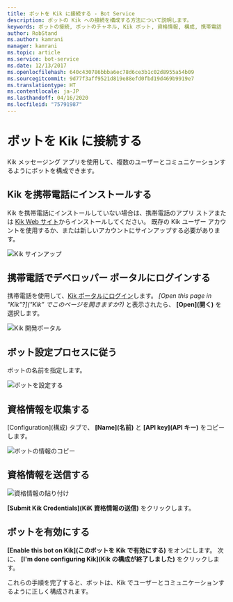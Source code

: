 ```yaml
---
title: ボットを Kik に接続する - Bot Service
description: ボットの Kik への接続を構成する方法について説明します。
keywords: ボットの接続, ボットのチャネル, Kik ボット, 資格情報, 構成, 携帯電話
author: RobStand
ms.author: kamrani
manager: kamrani
ms.topic: article
ms.service: bot-service
ms.date: 12/13/2017
ms.openlocfilehash: 640c430786bbba6ec78d6ce3b1c02d8955a54b09
ms.sourcegitcommit: 9d77f3aff9521d819e88efd0fbd19d469b9919e7
ms.translationtype: HT
ms.contentlocale: ja-JP
ms.lasthandoff: 04/16/2020
ms.locfileid: "75791987"
---
```

# <a name="connect-a-bot-to-kik"></a>ボットを Kik に接続する

Kik メッセージング アプリを使用して、複数のユーザーとコミュニケーションするようにボットを構成できます。

## <a name="install-kik-on-your-phone"></a>Kik を携帯電話にインストールする

Kik を携帯電話にインストールしていない場合は、携帯電話のアプリ ストアまたは <a href="https://www.kik.com/" target="_blank">Kik Web サイト</a>からインストールしてください。 既存の Kik ユーザー アカウントを使用するか、または新しいアカウントにサインアップする必要があります。

![Kik サインアップ](./media/channels/kik-signup.png)

## <a name="log-into-the-dev-portal-with-your-mobile-phone"></a>携帯電話でデベロッパー ポータルにログインする

携帯電話を使用して、<a href="https://dev.kik.com" target="_blank">Kik ポータルにログイン</a>します。 _[Open this page in "Kik"?]\("Kik" でこのページを開きますか?\)_ と表示されたら、 **[Open]\(開く\)** を選択します。 

![Kik 開発ポータル](./media/channels/kik-dev-portal.png)

## <a name="follow-the-bot-setup-process"></a>ボット設定プロセスに従う

ボットの名前を指定します。

![ボットを設定する](./media/channels/kik-phone.png)

## <a name="gather-credentials"></a>資格情報を収集する

[Configuration]\(構成\) タブで、 **[Name]\(名前\)** と **[API key]\(API キー\)** をコピーします。

![ボットの情報のコピー](./media/channels/kik-configure.png)

## <a name="submit-credentials"></a>資格情報を送信する

![資格情報の貼り付け](./media/channels/kik-creds.png)

**[Submit Kik Credentials]\(KiK 資格情報の送信\)** をクリックします。

## <a name="enable-the-bot"></a>ボットを有効にする

**[Enable this bot on Kik]\(このボットを Kik で有効にする\)** をオンにします。 次に、 **[I'm done configuring Kik]\(Kik の構成が終了しました\)** をクリックします。

これらの手順を完了すると、ボットは、Kik でユーザーとコミュニケーションするように正しく構成されます。
